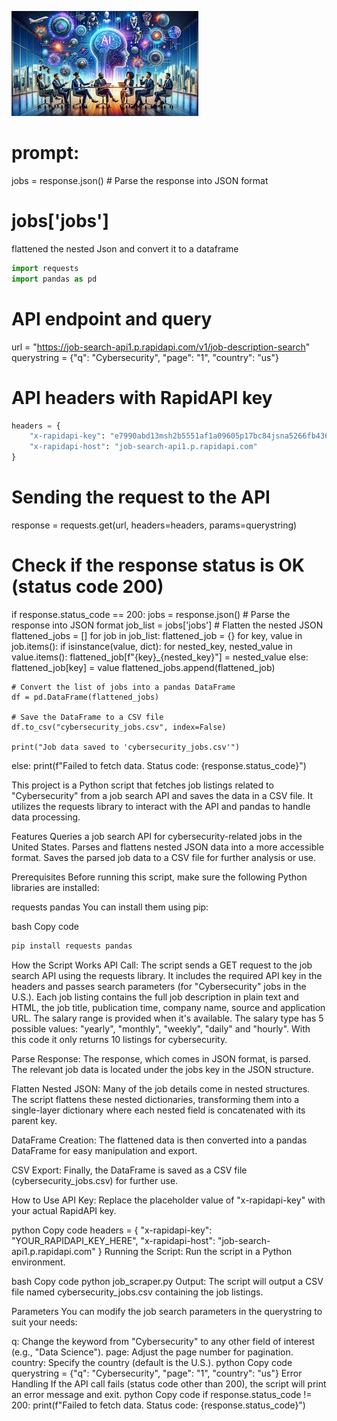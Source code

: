 ![AI_image](AI_image.jpg)
# prompt:  
jobs = response.json()  # Parse the response into JSON format   
# jobs['jobs']  
flattened the nested Json and convert it to a dataframe

<!-- python code block -->
```python
import requests
import pandas as pd
```


# 
# 

# API endpoint and query
url = "https://job-search-api1.p.rapidapi.com/v1/job-description-search"
querystring = {"q": "Cybersecurity", "page": "1", "country": "us"}

# API headers with RapidAPI key
<!-- python code block -->
```python
headers = {
    "x-rapidapi-key": "e7990abd13msh2b5551af1a09605p17bc84jsna5266fb436ab",
    "x-rapidapi-host": "job-search-api1.p.rapidapi.com"
}

```



# Sending the request to the API
response = requests.get(url, headers=headers, params=querystring)

# Check if the response status is OK (status code 200)
if response.status_code == 200:
    jobs = response.json()  # Parse the response into JSON format
    job_list = jobs['jobs']
    # Flatten the nested JSON
    flattened_jobs = []
    for job in job_list:
        flattened_job = {}
        for key, value in job.items():
            if isinstance(value, dict):
                for nested_key, nested_value in value.items():
                    flattened_job[f"{key}_{nested_key}"] = nested_value
            else:
                flattened_job[key] = value
        flattened_jobs.append(flattened_job)

    # Convert the list of jobs into a pandas DataFrame
    df = pd.DataFrame(flattened_jobs)

    # Save the DataFrame to a CSV file
    df.to_csv("cybersecurity_jobs.csv", index=False)

    print("Job data saved to 'cybersecurity_jobs.csv'")
else:
    print(f"Failed to fetch data. Status code: {response.status_code}")






This project is a Python script that fetches job listings related to "Cybersecurity" from a job search API and saves the data in a CSV file. It utilizes the requests library to interact with the API and pandas to handle data processing.

Features
Queries a job search API for cybersecurity-related jobs in the United States.
Parses and flattens nested JSON data into a more accessible format.
Saves the parsed job data to a CSV file for further analysis or use.



Prerequisites
Before running this script, make sure the following Python libraries are installed:

requests
pandas
You can install them using pip:

bash
Copy code
<!-- python code block -->
```python
pip install requests pandas
```





How the Script Works
API Call: The script sends a GET request to the job search API using the requests library. It includes the required API key in the headers and passes search parameters (for "Cybersecurity" jobs in the U.S.). Each job listing contains the full job description in plain text and HTML, the job title, publication time, company name, source and application URL. The salary range is provided when it's available. The salary type has 5 possible values: "yearly", "monthly", "weekly", "daily" and "hourly". With this code it only returns 10 listings for cybersecurity.


Parse Response: The response, which comes in JSON format, is parsed. The relevant job data is located under the jobs key in the JSON structure.

Flatten Nested JSON: Many of the job details come in nested structures. The script flattens these nested dictionaries, transforming them into a single-layer dictionary where each nested field is concatenated with its parent key.

DataFrame Creation: The flattened data is then converted into a pandas DataFrame for easy manipulation and export.

CSV Export: Finally, the DataFrame is saved as a CSV file (cybersecurity_jobs.csv) for further use.

How to Use
API Key: Replace the placeholder value of "x-rapidapi-key" with your actual RapidAPI key.

python
Copy code
headers = {
    "x-rapidapi-key": "YOUR_RAPIDAPI_KEY_HERE",
    "x-rapidapi-host": "job-search-api1.p.rapidapi.com"
}
Running the Script: Run the script in a Python environment.

bash
Copy code
python job_scraper.py
Output: The script will output a CSV file named cybersecurity_jobs.csv containing the job listings.

Parameters
You can modify the job search parameters in the querystring to suit your needs:

q: Change the keyword from "Cybersecurity" to any other field of interest (e.g., "Data Science").
page: Adjust the page number for pagination. 
country: Specify the country (default is the U.S.).
python
Copy code
querystring = {"q": "Cybersecurity", "page": "1", "country": "us"}
Error Handling
If the API call fails (status code other than 200), the script will print an error message and exit.
python
Copy code
if response.status_code != 200:
    print(f"Failed to fetch data. Status code: {response.status_code}")
